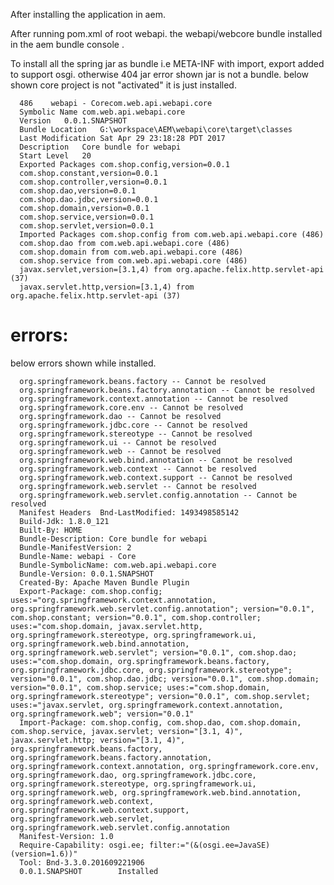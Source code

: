 After installing the application in aem.

After running pom.xml of root webapi.
the webapi/webcore bundle installed in the aem bundle console .

To install all the spring jar as bundle i.e META-INF with import, export added to
support osgi. otherwise 404 jar error shown jar is not a bundle.
below shown core project is not "activated" it is just installed.

      486	 webapi - Corecom.web.api.webapi.core
      Symbolic Name	com.web.api.webapi.core
      Version	0.0.1.SNAPSHOT
      Bundle Location	G:\workspace\AEM\webapi\core\target\classes
      Last Modification	Sat Apr 29 23:18:28 PDT 2017
      Description	Core bundle for webapi
      Start Level	20
      Exported Packages	com.shop.config,version=0.0.1
      com.shop.constant,version=0.0.1
      com.shop.controller,version=0.0.1
      com.shop.dao,version=0.0.1
      com.shop.dao.jdbc,version=0.0.1
      com.shop.domain,version=0.0.1
      com.shop.service,version=0.0.1
      com.shop.servlet,version=0.0.1
      Imported Packages	com.shop.config from com.web.api.webapi.core (486)
      com.shop.dao from com.web.api.webapi.core (486)
      com.shop.domain from com.web.api.webapi.core (486)
      com.shop.service from com.web.api.webapi.core (486)
      javax.servlet,version=[3.1,4) from org.apache.felix.http.servlet-api (37)
      javax.servlet.http,version=[3.1,4) from org.apache.felix.http.servlet-api (37)

errors:
======
below errors shown while installed.
 
      
      org.springframework.beans.factory -- Cannot be resolved
      org.springframework.beans.factory.annotation -- Cannot be resolved
      org.springframework.context.annotation -- Cannot be resolved
      org.springframework.core.env -- Cannot be resolved
      org.springframework.dao -- Cannot be resolved
      org.springframework.jdbc.core -- Cannot be resolved
      org.springframework.stereotype -- Cannot be resolved
      org.springframework.ui -- Cannot be resolved
      org.springframework.web -- Cannot be resolved
      org.springframework.web.bind.annotation -- Cannot be resolved
      org.springframework.web.context -- Cannot be resolved
      org.springframework.web.context.support -- Cannot be resolved
      org.springframework.web.servlet -- Cannot be resolved
      org.springframework.web.servlet.config.annotation -- Cannot be resolved
      Manifest Headers	Bnd-LastModified: 1493498585142
      Build-Jdk: 1.8.0_121
      Built-By: HOME
      Bundle-Description: Core bundle for webapi
      Bundle-ManifestVersion: 2
      Bundle-Name: webapi - Core
      Bundle-SymbolicName: com.web.api.webapi.core
      Bundle-Version: 0.0.1.SNAPSHOT
      Created-By: Apache Maven Bundle Plugin
      Export-Package: com.shop.config; uses:="org.springframework.context.annotation, org.springframework.web.servlet.config.annotation"; version="0.0.1", com.shop.constant; version="0.0.1", com.shop.controller; uses:="com.shop.domain, javax.servlet.http, org.springframework.stereotype, org.springframework.ui, org.springframework.web.bind.annotation, org.springframework.web.servlet"; version="0.0.1", com.shop.dao; uses:="com.shop.domain, org.springframework.beans.factory, org.springframework.jdbc.core, org.springframework.stereotype"; version="0.0.1", com.shop.dao.jdbc; version="0.0.1", com.shop.domain; version="0.0.1", com.shop.service; uses:="com.shop.domain, org.springframework.stereotype"; version="0.0.1", com.shop.servlet; uses:="javax.servlet, org.springframework.context.annotation, org.springframework.web"; version="0.0.1"
      Import-Package: com.shop.config, com.shop.dao, com.shop.domain, com.shop.service, javax.servlet; version="[3.1, 4)", javax.servlet.http; version="[3.1, 4)", org.springframework.beans.factory, org.springframework.beans.factory.annotation, org.springframework.context.annotation, org.springframework.core.env, org.springframework.dao, org.springframework.jdbc.core, org.springframework.stereotype, org.springframework.ui, org.springframework.web, org.springframework.web.bind.annotation, org.springframework.web.context, org.springframework.web.context.support, org.springframework.web.servlet, org.springframework.web.servlet.config.annotation
      Manifest-Version: 1.0
      Require-Capability: osgi.ee; filter:="(&(osgi.ee=JavaSE)(version=1.6))"
      Tool: Bnd-3.3.0.201609221906
      0.0.1.SNAPSHOT		Installed	

